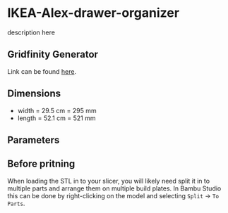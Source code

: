 # IKEA-Alex-drawer-organizer

description here

## Gridfinity Generator

Link can be found [here](https://gridfinity.perplexinglabs.com/pr/grips/0/0).

## Dimensions

* width = 29.5 cm = 295 mm
* length = 52.1 cm = 521 mm

## Parameters

## Before pritning
When loading the STL in to your slicer, you will likely need split it in to multiple parts and arrange them on multiple build plates.
In Bambu Studio this can be done by right-clicking on the model and selecting `Split` -> `To Parts`.
